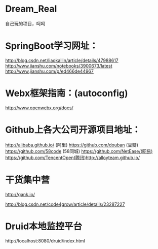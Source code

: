 # Dream_Real
自己玩的项目，呵呵

# SpringBoot学习网址：
http://blog.csdn.net/liaokailin/article/details/47988617
http://www.jianshu.com/notebooks/3900673/latest
http://www.jianshu.com/p/ed466de44967

# Webx框架指南：(autoconfig)
http://www.openwebx.org/docs/

# Github上各大公司开源项目地址：
http://alibaba.github.io/  (阿里)
https://github.com/douban  (豆瓣)
https://github.com/58code  (58同城)
https://github.com/NetEase/(网易)
https://github.com/TencentOpen(腾讯)http://alloyteam.github.io/

# 干货集中营
http://gank.io/


http://blog.csdn.net/code4grow/article/details/23287227


# Druid本地监控平台
http://localhost:8080/druid/index.html